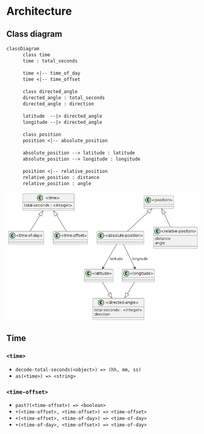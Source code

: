 # Architecture

## Class diagram

```mermaid
classDiagram
      class time
      time : total_seconds
      
      time <|-- time_of_day
      time <|-- time_offset

      class directed_angle
      directed_angle : total_seconds
      directed_angle : direction

      latitude  --|> directed_angle
      longitude --|> directed_angle

      class position
      position <|-- absolute_position

      absolute_position --> latitude : latitude
      absolute_position --> longitude : longitude

      position <|-- relative_position
      relative_position : distance
      relative_position : angle	
```

![Class diagram](./class-diagram.png)

## Time

### `<time>`

- `decode-total-seconds(<object>) => (hh, mm, ss)`
- `as(<time>) => <string>`

### `<time-offset>`

- `past?(<time-offset>) => <boolean>`
- `+(<time-offset>, <time-offset>) => <time-offset>`
- `+(<time-offset>, <time-of-day>) => <time-of-day>`
- `+(<time-of-day>, <time-offset>) => <time-of-day>`